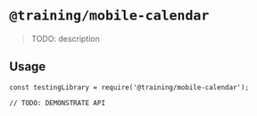 # `@training/mobile-calendar`

> TODO: description

## Usage

```
const testingLibrary = require('@training/mobile-calendar');

// TODO: DEMONSTRATE API
```
